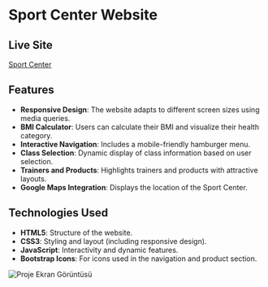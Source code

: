 # Sport Center Website

## Live Site
[Sport Center](https://harmonious-elf-b4fcb8.netlify.app/)

## Features
- **Responsive Design**: The website adapts to different screen sizes using media queries.
- **BMI Calculator**: Users can calculate their BMI and visualize their health category.
- **Interactive Navigation**: Includes a mobile-friendly hamburger menu.
- **Class Selection**: Dynamic display of class information based on user selection.
- **Trainers and Products**: Highlights trainers and products with attractive layouts.
- **Google Maps Integration**: Displays the location of the Sport Center.

## Technologies Used
- **HTML5**: Structure of the website.
- **CSS3**: Styling and layout (including responsive design).
- **JavaScript**: Interactivity and dynamic features.
- **Bootstrap Icons**: For icons used in the navigation and product section.

![Proje Ekran Görüntüsü](./images/screen-shot.png)

